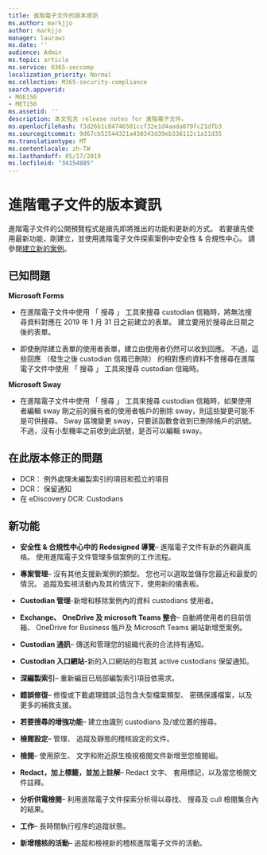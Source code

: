```yaml
---
title: 進階電子文件的版本資訊
ms.author: markjjo
author: markjjo
manager: laurawi
ms.date: ''
audience: Admin
ms.topic: article
ms.service: O365-seccomp
localization_priority: Normal
ms.collection: M365-security-compliance
search.appverid:
- MOE150
- MET150
ms.assetid: ''
description: 本文包含 release notes for 進階電子文件。
ms.openlocfilehash: f3d26b1c84746581ccf32e1d4aada079fc21dfb3
ms.sourcegitcommit: 9d67cb52544321a430343d39eb336112c1a11d35
ms.translationtype: MT
ms.contentlocale: zh-TW
ms.lasthandoff: 05/17/2019
ms.locfileid: "34154885"
---
```

# <a name="release-notes-for-advanced-ediscovery"></a>進階電子文件的版本資訊

進階電子文件的公開預覽程式是搶先即將推出的功能和更新的方式。 若要搶先使用最新功能，剛建立，並使用進階電子文件探索案例中安全性 & 合規性中心。 請參閱[建立新的案例](create-new-ediscovery-case.md)。

## <a name="known-issues"></a>已知問題

**Microsoft Forms**

- 在進階電子文件中使用 「 搜尋 」 工具來搜尋 custodian 信箱時，將無法搜尋資料對應在 2019 年 1 月 31 日之前建立的表單。 建立要用於搜尋此日期之後的表單。

- 即使刪除建立表單的使用者表單，建立由使用者仍然可以收到回應。 不過，這些回應 （發生之後 custodian 信箱已刪除） 的相對應的資料不會搜尋在進階電子文件中使用 「 搜尋 」 工具來搜尋 custodian 信箱時。
 
**Microsoft Sway**

- 在進階電子文件中使用 「 搜尋 」 工具來搜尋 custodian 信箱時，如果使用者編輯 sway 剛之前的擁有者的使用者帳戶的刪除 sway，則這些變更可能不是可供搜尋。 Sway 區塊變更 sway，只要該函數會收到已刪除帳戶的訊號。 不過，沒有小型機率之前收到此訊號，是否可以編輯 sway。

## <a name="issues-fixed-in-this-release"></a>在此版本修正的問題

- DCR： 例外處理未編製索引的項目和孤立的項目
- DCR： 保留通知
- 在 eDiscovery DCR: Custodians

## <a name="whats-new"></a>新功能

- **安全性 & 合規性中心中的 Redesigned 導覽**– 進階電子文件有新的外觀與風格。 使用進階電子文件管理多個案例的工作流程。

- **專案管理**– 沒有其他支援新案例的類型。 您也可以選取並儲存您最近和最愛的情況。 追蹤及監視活動內及其的情況下，使用新的儀表板。

- **Custodian 管理**-新增和移除案例內的資料 custodians 使用者。

- **Exchange、 OneDrive 及 microsoft Teams 整合**– 自動將使用者的目前信箱、 OneDrive for Business 帳戶及 Microsoft Teams 網站新增至案例。 

- **Custodian 通訊**– 傳送和管理您的組織代表的合法持有通知。

- **Custodian 入口網站**-新的入口網站的存取其 active custodians 保留通知。

- **深編製索引**– 重新編目已局部編製索引項目依需求。

- **錯誤修復**– 修復或下載處理錯誤;這包含大型檔案類型、 密碼保護檔案，以及更多的補救支援。 

- **若要搜尋的增強功能**– 建立由識別 custodians 及/或位置的搜尋。

- **檢閱設定**– 管理、 追蹤及靜態的稽核設定的文件。

- **檢閱**– 使用原生、 文字和附近原生檢視檢閱文件新增至您檢閱組。

- **Redact，加上標籤，並加上註解**– Redact 文字、 套用標記，以及當您檢閱文件註釋。
  
- **分析供電檢閱**– 利用進階電子文件探索分析得以尋找、 搜尋及 cull 檢閱集合內的結果。

- **工作**– 長時間執行程序的追蹤狀態。

- **新增稽核的活動**– 追蹤和檢視新的稽核進階電子文件的活動。
